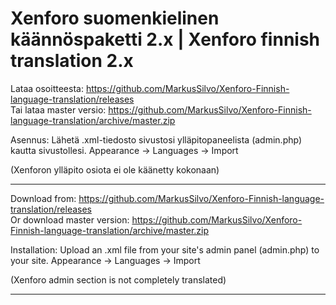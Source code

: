 # Xenforo suomenkielinen käännöspaketti 2.x | Xenforo finnish translation 2.x 

Lataa osoitteesta: https://github.com/MarkusSilvo/Xenforo-Finnish-language-translation/releases  
Tai lataa master versio: https://github.com/MarkusSilvo/Xenforo-Finnish-language-translation/archive/master.zip  

Asennus: 
Lähetä .xml-tiedosto sivustosi ylläpitopaneelista (admin.php) kautta sivustollesi. Appearance -> Languages -> Import

(Xenforon ylläpito osiota ei ole käänetty kokonaan)

-------------------

Download from: https://github.com/MarkusSilvo/Xenforo-Finnish-language-translation/releases  
Or download master version: https://github.com/MarkusSilvo/Xenforo-Finnish-language-translation/archive/master.zip  


Installation:
Upload an .xml file from your site's admin panel (admin.php) to your site. Appearance -> Languages -> Import

(Xenforo admin section is not completely translated)

-------------------
